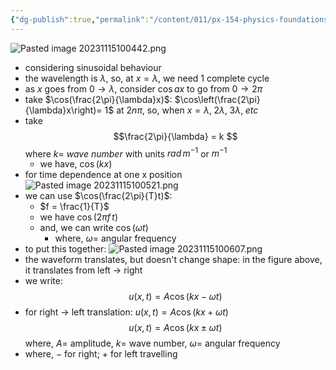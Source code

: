 ```yaml
---
{"dg-publish":true,"permalink":"/content/011/px-154-physics-foundations/px-154-f-waves/px-154-f1b-the-wave-function/","created":"2024-11-25T10:50:32.000+00:00","updated":"2024-11-26T19:51:24.766+00:00"}
---
```


![Pasted image 20231115100442.png](/img/user/pics/Pasted%20image%2020231115100442.png)
- considering sinusoidal behaviour
- the wavelength is $\lambda$, so, at $x=\lambda$, we need $1$ complete cycle
- as $x$ goes from $0\to\lambda$, consider $\cos ax$ to go from $0\to 2\pi$ 
- take $\cos(\frac{2\pi}{\lambda}x)$: $\cos\left(\frac{2\pi}{\lambda}x\right)= 1$ at $2n\pi$, so, when $x = \lambda, \; 2\lambda, \; 3\lambda, \; etc$
- take 
$$\frac{2\pi}{\lambda} = k $$
			where $k=$ *wave number* with units $rad \, m^{-1}$ or $m^{-1}$
	- we have, $\cos(kx)$
- for time dependence at one x position
![Pasted image 20231115100521.png](/img/user/pics/Pasted%20image%2020231115100521.png)
- we can use $\cos(\frac{2\pi}{T}t)$:
	- $f = \frac{1}{T}$
	- we have $\cos(2\pi f \,t)$
	- and, we can write $\cos(\omega t)$
		- where, $\omega=$ angular frequency
- to put this together: ![Pasted image 20231115100607.png](/img/user/pics/Pasted%20image%2020231115100607.png)
- the waveform translates, but doesn't change shape: in the figure above, it translates from left $\to$ right
- we write: 
$$u(x,t) = A \cos(kx-\omega t)$$
- for right $\to$ left translation: $u(x,t)=A\cos(kx+\omega t)$
$$u(x,t) = A \cos(kx\pm\omega t)$$
		where, $A=$ amplitude, $k=$ wave number, $\omega =$ angular frequency 
- where, ${} -$ for right; $+$ for left travelling
